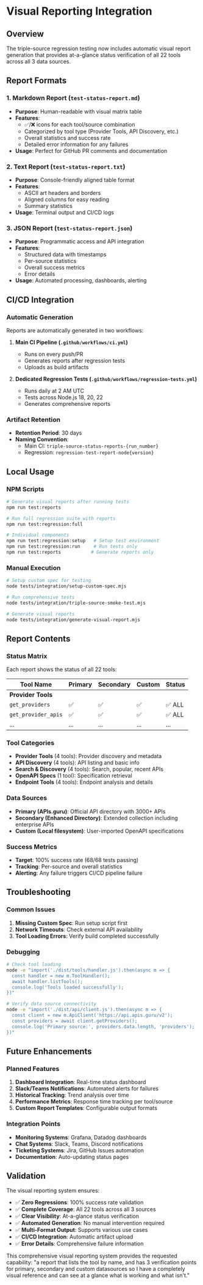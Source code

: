 # Visual Reporting Integration

## Overview

The triple-source regression testing now includes automatic visual report generation that provides at-a-glance status verification of all 22 tools across all 3 data sources.

## Report Formats

### 1. Markdown Report (`test-status-report.md`)
- **Purpose**: Human-readable with visual matrix table
- **Features**: 
  - ✅/❌ icons for each tool/source combination
  - Categorized by tool type (Provider Tools, API Discovery, etc.)
  - Overall statistics and success rate
  - Detailed error information for any failures
- **Usage**: Perfect for GitHub PR comments and documentation

### 2. Text Report (`test-status-report.txt`)
- **Purpose**: Console-friendly aligned table format
- **Features**:
  - ASCII art headers and borders
  - Aligned columns for easy reading
  - Summary statistics
- **Usage**: Terminal output and CI/CD logs

### 3. JSON Report (`test-status-report.json`)
- **Purpose**: Programmatic access and API integration
- **Features**:
  - Structured data with timestamps
  - Per-source statistics
  - Overall success metrics
  - Error details
- **Usage**: Automated processing, dashboards, alerting

## CI/CD Integration

### Automatic Generation
Reports are automatically generated in two workflows:

1. **Main CI Pipeline (`.github/workflows/ci.yml`)**
   - Runs on every push/PR
   - Generates reports after regression tests
   - Uploads as build artifacts

2. **Dedicated Regression Tests (`.github/workflows/regression-tests.yml`)**
   - Runs daily at 2 AM UTC
   - Tests across Node.js 18, 20, 22
   - Generates comprehensive reports

### Artifact Retention
- **Retention Period**: 30 days
- **Naming Convention**: 
  - Main CI: `triple-source-status-reports-{run_number}`
  - Regression: `regression-test-report-node{version}`

## Local Usage

### NPM Scripts
```bash
# Generate visual reports after running tests
npm run test:reports

# Run full regression suite with reports
npm run test:regression:full

# Individual components
npm run test:regression:setup   # Setup test environment
npm run test:regression:run     # Run tests only
npm run test:reports           # Generate reports only
```

### Manual Execution
```bash
# Setup custom spec for testing
node tests/integration/setup-custom-spec.mjs

# Run comprehensive tests
node tests/integration/triple-source-smoke-test.mjs

# Generate visual reports
node tests/integration/generate-visual-report.mjs
```

## Report Contents

### Status Matrix
Each report shows the status of all 22 tools:

| Tool Name | Primary | Secondary | Custom | Status |
|-----------|---------|-----------|--------|--------|
| **Provider Tools** | | | | |
| `get_providers` | ✅ | ✅ | ✅ | ✅ ALL |
| `get_provider_apis` | ✅ | ✅ | ✅ | ✅ ALL |
| ... | ... | ... | ... | ... |

### Tool Categories
- **Provider Tools** (4 tools): Provider discovery and metadata
- **API Discovery** (4 tools): API listing and basic info
- **Search & Discovery** (4 tools): Search, popular, recent APIs
- **OpenAPI Specs** (1 tool): Specification retrieval
- **Endpoint Tools** (4 tools): Endpoint analysis and details

### Data Sources
- **Primary (APIs.guru)**: Official API directory with 3000+ APIs
- **Secondary (Enhanced Directory)**: Extended collection including enterprise APIs
- **Custom (Local filesystem)**: User-imported OpenAPI specifications

### Success Metrics
- **Target**: 100% success rate (68/68 tests passing)
- **Tracking**: Per-source and overall statistics
- **Alerting**: Any failure triggers CI/CD pipeline failure

## Troubleshooting

### Common Issues
1. **Missing Custom Spec**: Run setup script first
2. **Network Timeouts**: Check external API availability
3. **Tool Loading Errors**: Verify build completed successfully

### Debugging
```bash
# Check tool loading
node -e "import('./dist/tools/handler.js').then(async m => {
  const handler = new m.ToolHandler();
  await handler.listTools();
  console.log('Tools loaded successfully');
})"

# Verify data source connectivity
node -e "import('./dist/api/client.js').then(async m => {
  const client = new m.ApiClient('https://api.apis.guru/v2');
  const providers = await client.getProviders();
  console.log('Primary source:', providers.data.length, 'providers');
})"
```

## Future Enhancements

### Planned Features
1. **Dashboard Integration**: Real-time status dashboard
2. **Slack/Teams Notifications**: Automated alerts for failures
3. **Historical Tracking**: Trend analysis over time
4. **Performance Metrics**: Response time tracking per tool/source
5. **Custom Report Templates**: Configurable output formats

### Integration Points
- **Monitoring Systems**: Grafana, Datadog dashboards
- **Chat Systems**: Slack, Teams, Discord notifications  
- **Ticketing Systems**: Jira, GitHub Issues automation
- **Documentation**: Auto-updating status pages

## Validation

The visual reporting system ensures:
- ✅ **Zero Regressions**: 100% success rate validation
- ✅ **Complete Coverage**: All 22 tools across all 3 sources
- ✅ **Clear Visibility**: At-a-glance status verification
- ✅ **Automated Generation**: No manual intervention required
- ✅ **Multi-Format Output**: Supports various use cases
- ✅ **CI/CD Integration**: Automatic artifact upload
- ✅ **Error Details**: Comprehensive failure information

This comprehensive visual reporting system provides the requested capability: "a report that lists the tool by name, and has 3 verification points for primary, secondary and custom datasources so I have a completely visual reference and can see at a glance what is working and what isn't."